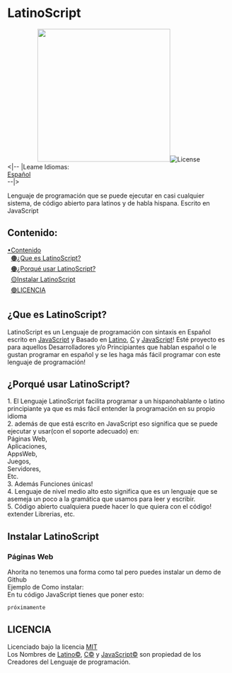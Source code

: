 # LatinoScript
<div align="center"><img src="https://github.com/Trollhunters501/LatinoScript/raw/main/Archivos%20del%20Repo/20230702_205240_0000.png" width="300" height="300"/><img src="https://img.shields.io/npm/l/vue.svg" alt="License"/></div>
<|-- |Leame Idiomas:<br/>
  <a href="https://github.com/Trollhunters501/LatinoScript/blob/main/README.md">Español</a><br/>--|><br/>
<p>Lenguaje de programación que se puede ejecutar en casi cualquier sistema, de código abierto para latinos y de habla hispana. Escrito en JavaScript</p>
<h2>Contenido:</h2>
<a href="#contenido">•Contenido</a><br/>
&nbsp;&nbsp;<a href="#que-es-latinoscript">🟠¿Que es LatinoScript?</a><br/>
&nbsp;&nbsp;<a href="#porqu%C3%A9-usar-latinoscript">🟠¿Porqué usar LatinoScript?</a><br/>
&nbsp;&nbsp;<a href="#instalar-latinoscript">🟡Instalar LatinoScript</a><br/>
&nbsp;&nbsp;<a href="#licencia">🟢LICENCIA</a>
<h2>¿Que es LatinoScript?</h2>
LatinoScript es un Lenguaje de programación con sintaxis en Español escrito en <a href="https://es.m.wikipedia.org/wiki/JavaScript">JavaScript</a> y Basado en <a href="https://es.m.wikipedia.org/wiki/Latino_(lenguaje_de_programaci%C3%B3n)">Latino</a>, <a href="https://es.wikipedia.org/wiki/C_(lenguaje_de_programaci%C3%B3n)">C</a> y <a href="https://es.m.wikipedia.org/wiki/JavaScript">JavaScript</a>! Esté proyecto es para aquellos Desarrolladores y/o Principiantes que hablan español o le gustan programar en español y se les haga más fácil programar con este lenguaje de programación!
<h2>¿Porqué usar LatinoScript?</h2>
1. El Lenguaje LatinoScript facilita programar a un hispanohablante o latino principiante ya que es más fácil entender la programación en su propio idioma<br/>2. además de que está escrito en JavaScript eso significa que se puede ejecutar y usar(con el soporte adecuado) en:<br/>Páginas Web,<br/>Aplicaciones,<br/>AppsWeb,<br/>Juegos,<br/>Servidores,<br/>Etc.<br/>3. Además Funciones únicas!<br/>4. Lenguaje de nivel medio alto esto significa que es un lenguaje que se asemeja un poco a la gramática que usamos para leer y escribir.<br/>5. Código abierto cualquiera puede hacer lo que quiera con el código! extender Librerias, etc.
<h2>Instalar LatinoScript</h2>
<h3>Páginas Web</h3>
Ahorita no tenemos una forma como tal pero puedes instalar un demo de Github<br/>Ejemplo de Como instalar:<br/>En tu código JavaScript tienes que poner esto:<br/>

```js
próximamente
```

<h2>LICENCIA</h2>
Licenciado bajo la licencia <a href="https://github.com/Trollhunters501/LatinoScript/blob/main/LICENSE">MIT</a><br/>
Los Nombres de <a href="https://es.m.wikipedia.org/wiki/Latino_(lenguaje_de_programaci%C3%B3n)">Latino©</a>, <a href="https://es.wikipedia.org/wiki/C_(lenguaje_de_programaci%C3%B3n)">C©</a> y <a href="https://es.m.wikipedia.org/wiki/JavaScript">JavaScript©</a> son propiedad de los Creadores del Lenguaje de programación.
